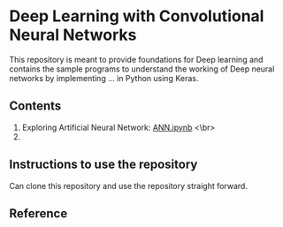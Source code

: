 # Deep Learning with Convolutional Neural Networks 

This repository is meant to provide foundations for Deep learning and contains the sample programs to understand the working of Deep neural networks by implementing ... in Python using Keras.

## Contents
1. Exploring Artificial Neural Network: [ANN.ipynb](ANN.ipynb) <\br>
2. 

## Instructions to use the repository

Can clone this repository and use the repository straight forward.

## Reference
